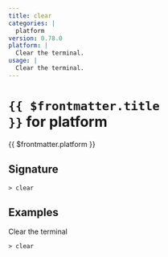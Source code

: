 ```yaml
---
title: clear
categories: |
  platform
version: 0.78.0
platform: |
  Clear the terminal.
usage: |
  Clear the terminal.
---
```


# <code>{{ $frontmatter.title }}</code> for platform

<div class='command-title'>{{ $frontmatter.platform }}</div>

## Signature

```> clear ```

## Examples

Clear the terminal
```shell
> clear

```
